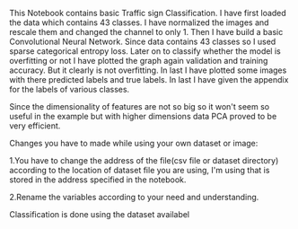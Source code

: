 This Notebook contains basic Traffic sign Classification. I have first loaded the data which contains 43 classes. I have normalized the images and rescale them and changed the channel to only 1. Then I have build a basic Convolutional Neural Network. Since data contains 43 classes so I used sparse categorical entropy loss. Later on to classify whether the model is overfitting or not I have plotted the graph again validation and training accuracy. But it clearly is not overfitting. In last I have plotted some images with there predicted labels and true labels. In last I have given the appendix for the labels of various classes.

Since the dimensionality of features are not so big so it won't seem so useful in the example but with higher dimensions data PCA proved to be very efficient.

Changes you have to made while using your own dataset or image:

1.You have to change the address of the file(csv file or dataset directory) according to the location of dataset file you are using, I'm using that is stored in the address specified in the notebook.

2.Rename the variables according to your need and understanding.

Classification is done using the dataset availabel

